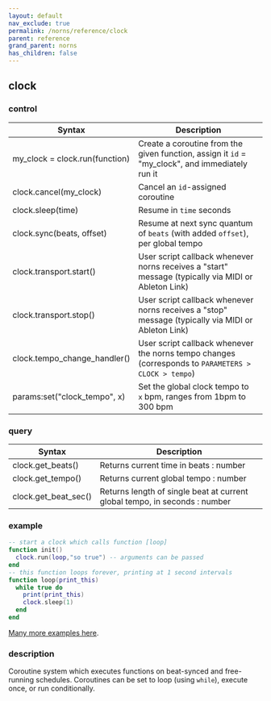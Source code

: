 ```yaml
---
layout: default
nav_exclude: true
permalink: /norns/reference/clock
parent: reference
grand_parent: norns
has_children: false
---
```


## clock

### control

| Syntax                         | Description                                                                                         |
| ------------------------------ | --------------------------------------------------------------------------------------------------- |
| my_clock = clock.run(function) | Create a coroutine from the given function, assign it `id` =  "my_clock", and immediately run it    |
| clock.cancel(my_clock)         | Cancel an `id`-assigned coroutine                                                                   |
| clock.sleep(time)              | Resume in `time` seconds                                                                            |
| clock.sync(beats, offset)      | Resume at next sync quantum of `beats` (with added `offset`), per global tempo                      |
| clock.transport.start()        | User script callback whenever norns receives a "start" message (typically via MIDI or Ableton Link) |
| clock.transport.stop()         | User script callback whenever norns receives a "stop" message (typically via MIDI or Ableton Link)  |
| clock.tempo_change_handler()   | User script callback whenever the norns tempo changes (corresponds to `PARAMETERS > CLOCK > tempo`) |
| params:set("clock_tempo", x)   | Set the global clock tempo to `x` bpm, ranges from 1bpm to 300 bpm                                  |

### query

| Syntax               | Description                                                                |
| -------------------- | -------------------------------------------------------------------------- |
| clock.get_beats()    | Returns current time in beats : number                                     |
| clock.get_tempo()    | Returns current global tempo : number                                      |
| clock.get_beat_sec() | Returns length of single beat at current global tempo, in seconds : number |

### example

```lua
-- start a clock which calls function [loop]
function init()
  clock.run(loop,"so true") -- arguments can be passed 
end
-- this function loops forever, printing at 1 second intervals 
function loop(print_this)
  while true do
    print(print_this)
    clock.sleep(1)
  end
end
```

[Many more examples here](https://monome.org/docs/norns/clocks/).

### description

Coroutine system which executes functions on beat-synced and free-running schedules. Coroutines can be set to loop (using `while`), execute once, or run conditionally.